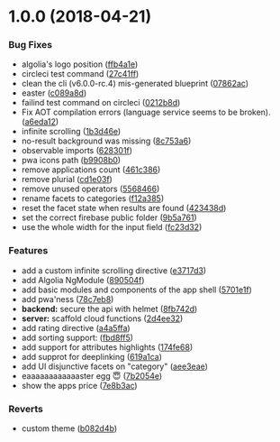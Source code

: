 <a name="1.0.0"></a>
# 1.0.0 (2018-04-21)


### Bug Fixes

* algolia's logo position ([ffb4a1e](https://github.com/manekinekko/angular-search-experience/commit/ffb4a1e))
* circleci test command ([27c41ff](https://github.com/manekinekko/angular-search-experience/commit/27c41ff))
* clean the cli (v6.0.0-rc.4) mis-generated blueprint ([07862ac](https://github.com/manekinekko/angular-search-experience/commit/07862ac))
* easter ([c089a8d](https://github.com/manekinekko/angular-search-experience/commit/c089a8d))
* failind test command on circleci ([0212b8d](https://github.com/manekinekko/angular-search-experience/commit/0212b8d))
* Fix AOT compilation errors (language service seems to be broken). ([a6eda12](https://github.com/manekinekko/angular-search-experience/commit/a6eda12))
* infinite scrolling ([1b3d46e](https://github.com/manekinekko/angular-search-experience/commit/1b3d46e))
* no-result background was missing ([8c753a6](https://github.com/manekinekko/angular-search-experience/commit/8c753a6))
* observable imports ([628301f](https://github.com/manekinekko/angular-search-experience/commit/628301f))
* pwa icons path ([b9908b0](https://github.com/manekinekko/angular-search-experience/commit/b9908b0))
* remove applications count ([461c386](https://github.com/manekinekko/angular-search-experience/commit/461c386))
* remove plurial ([cd1e03f](https://github.com/manekinekko/angular-search-experience/commit/cd1e03f))
* remove unused operators ([5568466](https://github.com/manekinekko/angular-search-experience/commit/5568466))
* rename facets to categories ([f12a385](https://github.com/manekinekko/angular-search-experience/commit/f12a385))
* reset the facet state when results are found ([423438d](https://github.com/manekinekko/angular-search-experience/commit/423438d))
* set the correct firebase public folder ([9b5a761](https://github.com/manekinekko/angular-search-experience/commit/9b5a761))
* use the whole width for the input field ([fc23d32](https://github.com/manekinekko/angular-search-experience/commit/fc23d32))


### Features

* add a custom infinite scrolling directive ([e3717d3](https://github.com/manekinekko/angular-search-experience/commit/e3717d3))
* add Algolia NgModule ([890504f](https://github.com/manekinekko/angular-search-experience/commit/890504f))
* add basic modules and components of the app shell ([5701e1f](https://github.com/manekinekko/angular-search-experience/commit/5701e1f))
* add pwa'ness ([78c7eb8](https://github.com/manekinekko/angular-search-experience/commit/78c7eb8))
* **backend:** secure the api with helmet ([8fb742d](https://github.com/manekinekko/angular-search-experience/commit/8fb742d))
* **server:** scaffold cloud functions ([2d4ee32](https://github.com/manekinekko/angular-search-experience/commit/2d4ee32))
* add rating directive ([a4a5ffa](https://github.com/manekinekko/angular-search-experience/commit/a4a5ffa))
* add sorting support: ([fbd8ff5](https://github.com/manekinekko/angular-search-experience/commit/fbd8ff5))
* add support for attributes highlights ([174fe68](https://github.com/manekinekko/angular-search-experience/commit/174fe68))
* add supprot for deeplinking ([619a1ca](https://github.com/manekinekko/angular-search-experience/commit/619a1ca))
* add UI disjunctive facets on "category" ([aee3eae](https://github.com/manekinekko/angular-search-experience/commit/aee3eae))
* eaaaaaaaaaaaaster egg 😇 ([7b2054e](https://github.com/manekinekko/angular-search-experience/commit/7b2054e))
* show the apps price ([7e8b3ac](https://github.com/manekinekko/angular-search-experience/commit/7e8b3ac))


### Reverts

* custom theme ([b082d4b](https://github.com/manekinekko/angular-search-experience/commit/b082d4b))



